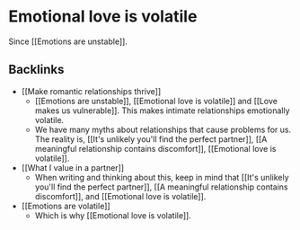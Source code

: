 # Emotional love is volatile
Since [[Emotions are unstable]].

## Backlinks
* [[Make romantic relationships thrive]]
	* [[Emotions are unstable]], [[Emotional love is volatile]] and [[Love makes us vulnerable]]. This makes intimate relationships emotionally volatile.
	* We have many myths about relationships that cause problems for us. The reality is, [[It's unlikely you'll find the perfect partner]], [[A meaningful relationship contains discomfort]], [[Emotional love is volatile]].
* [[What I value in a partner]]
	* When writing and thinking about this, keep in mind that [[It's unlikely you'll find the perfect partner]], [[A meaningful relationship contains discomfort]], and [[Emotional love is volatile]].
* [[Emotions are volatile]]
	* Which is why [[Emotional love is volatile]].

<!-- #Life -->

<!-- {BearID:BB847AAE-61AE-46BC-9D4B-95C678550995-15756-000013035B7C1B45} -->

